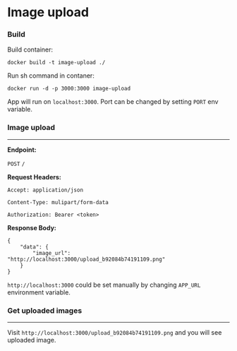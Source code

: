Image upload
========

### Build

Build container:

`docker build -t image-upload ./`

Run sh command in contaner:

`docker run -d -p 3000:3000 image-upload`

App will run on `localhost:3000`. Port can be changed by setting `PORT` env variable.

### Image upload

___________


**Endpoint:**

`POST` `/`


**Request Headers:**

`Accept: application/json`

`Content-Type: mulipart/form-data`

`Authorization: Bearer <token>`

**Response Body:**

```
{
    "data": {
        "image_url": "http://localhost:3000/upload_b92084b74191109.png"
    }
}
```

`http://localhost:3000` could be set manually by changing `APP_URL` environment variable.

### Get uploaded images

___________

Visit `http://localhost:3000/upload_b92084b74191109.png` and you will see uploaded image.